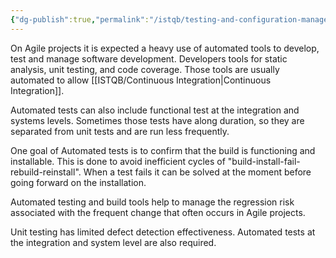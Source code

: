 ```yaml
---
{"dg-publish":true,"permalink":"/istqb/testing-and-configuration-management/","tags":["agile","agile-tester","test-activities"]}
---
```


On Agile projects it is expected a heavy use of automated tools to develop, test and manage software development.
Developers tools for static analysis, unit testing, and code coverage. Those tools are usually automated to allow [[ISTQB/Continuous Integration\|Continuous Integration]].

Automated tests can also include functional test at the integration and systems levels. Sometimes those tests have along duration, so they are separated from unit tests and are run less frequently.

One goal of Automated tests is to confirm that the build is functioning and installable. This is done to avoid inefficient cycles of "build-install-fail-rebuild-reinstall". When a test fails it can be solved at the moment before going forward on the installation.

Automated testing and build tools help to manage the regression risk associated with the frequent change that often occurs in Agile projects.

Unit testing has limited defect detection effectiveness. Automated tests at the integration and system level are also required.